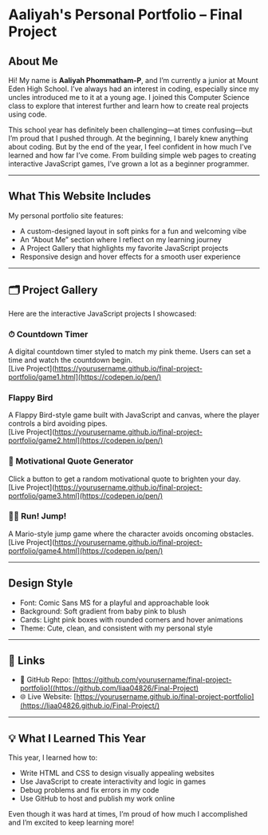 #  Aaliyah's Personal Portfolio – Final Project

## About Me

Hi! My name is **Aaliyah Phommatham-P**, and I’m currently a junior at Mount Eden High School. I’ve always had an interest in coding, especially since my uncles introduced me to it at a young age. I joined this Computer Science class to explore that interest further and learn how to create real projects using code.

This school year has definitely been challenging—at times confusing—but I’m proud that I pushed through. At the beginning, I barely knew anything about coding. But by the end of the year, I feel confident in how much I’ve learned and how far I’ve come. From building simple web pages to creating interactive JavaScript games, I’ve grown a lot as a beginner programmer.

---

## What This Website Includes

My personal portfolio site features:

-  A custom-designed layout in soft pinks for a fun and welcoming vibe  
- An “About Me” section where I reflect on my learning journey  
-  A Project Gallery that highlights my favorite JavaScript projects  
-  Responsive design and hover effects for a smooth user experience  

---

## 🗂 Project Gallery

Here are the interactive JavaScript projects I showcased:

### ⏱ Countdown Timer  
A digital countdown timer styled to match my pink theme. Users can set a time and watch the countdown begin.  
[Live Project](https://yourusername.github.io/final-project-portfolio/game1.html](https://codepen.io/pen/)

###  Flappy Bird  
A Flappy Bird-style game built with JavaScript and canvas, where the player controls a bird avoiding pipes.  
[Live Project](https://yourusername.github.io/final-project-portfolio/game2.html](https://codepen.io/pen/)

### 💬 Motivational Quote Generator  
Click a button to get a random motivational quote to brighten your day.  
[Live Project](https://yourusername.github.io/final-project-portfolio/game3.html](https://codepen.io/pen/)

### 🏃‍♀️ Run! Jump!  
A Mario-style jump game where the character avoids oncoming obstacles.  
[Live Project](https://yourusername.github.io/final-project-portfolio/game4.html](https://codepen.io/pen/)

---

##  Design Style

- Font: Comic Sans MS for a playful and approachable look  
- Background: Soft gradient from baby pink to blush  
- Cards: Light pink boxes with rounded corners and hover animations  
- Theme: Cute, clean, and consistent with my personal style  

---

## 🔗 Links

- 📁 GitHub Repo: [https://github.com/yourusername/final-project-portfolio]((https://github.com/liaa04826/Final-Project)  
- 🌐 Live Website: [https://yourusername.github.io/final-project-portfolio](https://liaa04826.github.io/Final-Project/) 

---

## 💡 What I Learned This Year

This year, I learned how to:

- Write HTML and CSS to design visually appealing websites  
- Use JavaScript to create interactivity and logic in games  
- Debug problems and fix errors in my code  
- Use GitHub to host and publish my work online  

Even though it was hard at times, I’m proud of how much I accomplished and I’m excited to keep learning more!
